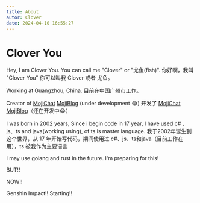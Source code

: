 ```yaml
---
title: About
autor: Clover
date: 2024-04-10 16:55:27
---
```


# Clover You

Hey, I am Clover You. You can call me "Clover" or "尤鱼(fish)".
你好啊，我叫 "Clover You" 你可以叫我 Clover 或者 尤鱼。

Working at Guangzhou, China.
目前在中国广州市工作。

Creator of [MojiChat](https://github.com/moji-open-source/MojiChat) [MojiBlog](https://github.com/moji-open-source/moji-blog) (under development 😂)
开发了 [MojiChat](https://github.com/moji-open-source/MojiChat) [MojiBlog](https://github.com/moji-open-source/moji-blog)（还在开发中😂）

I was born in 2002 years, Since i begin code in 17 year, I have used c# 、js、ts and java(working using), of ts is master language.
我于2002年诞生到这个世界，从 17 年开始写代码，期间使用过 c#、js、ts和java（目前工作在用），ts 被我作为主要语言

I may use golang and rust in the future. I'm preparing for this!

BUT!!

NOW!!

Genshin Impact!! Starting!!
